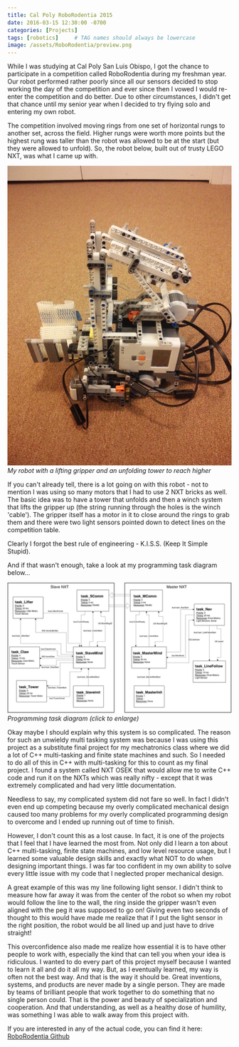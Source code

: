 ```yaml
---
title: Cal Poly RoboRodentia 2015
date: 2016-03-15 12:30:00 -0700
categories: [Projects]
tags: [robotics]     # TAG names should always be lowercase
image: /assets/RoboRodentia/preview.png
---
```


While I was studying at Cal Poly San Luis Obispo, I got the chance to participate in a competition called RoboRodentia during my freshman year. Our robot performed rather poorly since all our sensors decided to stop working the day of the competition and ever since then I vowed I would re-enter the competition and do better. Due to other circumstances, I didn't get that chance until my senior year when I decided to try flying solo and entering my own robot.

The competition involved moving rings from one set of horizontal rungs to another set, across the field. Higher rungs were worth more points but the highest rung was taller than the robot was allowed to be at the start (but they were allowed to unfold). So, the robot below, built out of trusty LEGO NXT, was what I came up with.

![](/assets/RoboRodentia/Tower.jpg)
_My robot with a lifting gripper and an unfolding tower to reach higher_

If you can't already tell, there is a lot going on with this robot - not to mention I was using so many motors that I had to use 2 NXT bricks as well. The basic idea was to have a tower that unfolds and then a winch system that lifts the gripper up (the string running through the holes is the winch 'cable'). The gripper itself has a motor in it to close around the rings to grab them and there were two light sensors pointed down to detect lines on the competition table. 

Clearly I forgot the best rule of engineering - K.I.S.S. (Keep It Simple Stupid).

And if that wasn't enough, take a look at my programming task diagram below...

![](/assets/RoboRodentia/task_diagram.jpg)
_Programming task diagram (click to enlarge)_

Okay maybe I should explain why this system is so complicated. The reason for such an unwieldy multi tasking system was because I was using this project as a substitute final project for my mechatronics class where we did a lot of C++ multi-tasking and finite state machines and such. So I needed to do all of this in C++ with multi-tasking for this to count as my final project. I found a system called NXT OSEK that would allow me to write C++ code and run it on the NXTs which was really nifty - except that it was extremely complicated and had very little documentation.

Needless to say, my complicated system did not fare so well. In fact I didn't even end up competing because my overly complicated mechanical design caused too many problems for my overly complicated programming design to overcome and I ended up running out of time to finish.

However, I don't count this as a lost cause. In fact, it is one of the projects that I feel that I have learned the most from. Not only did I learn a ton about C++ multi-tasking, finite state machines, and low level resource usage, but I learned some valuable design skills and exactly what NOT to do when designing important things. I was far too confident in my own ability to solve every little issue with my code that I neglected proper mechanical design.

A great example of this was my line following light sensor. I didn't think to measure how far away it was from the center of the robot so when my robot would follow the line to the wall, the ring inside the gripper wasn't even aligned with the peg it was supposed to go on! Giving even two seconds of thought to this would have made me realize that if I put the light sensor in the right position, the robot would be all lined up and just have to drive straight!

This overconfidence also made me realize how essential it is to have other people to work with, especially the kind that can tell you when your idea is ridiculous. I wanted to do every part of this project myself because I wanted to learn it all and do it all my way. But, as I eventually learned, my way is often not the best way. And that is the way it should be. Great inventions, systems, and products are never made by a single person. They are made by teams of brilliant people that work together to do something that no single person could. That is the power and beauty of specialization and cooperation. And that understanding, as well as a healthy dose of humility, was something I was able to walk away from this project with.

If you are interested in any of the actual code, you can find it here: [RoboRodentia Github](https://github.com/BaucomRobotics/RoboRodentia)
